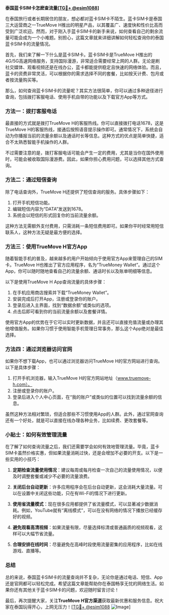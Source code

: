 **泰国蓝卡SIM卡怎麽查流量[[TG💪+ @esim1088](https://t.me/s/esim1088)]**

在泰国旅行或者长期居住的朋友，想必都对蓝卡SIM卡不陌生。蓝卡SIM卡是泰国三大运营商之一TrueMove H推出的明星产品，以其覆盖广、速度快和性价比高而受到广泛欢迎。然而，对于刚入手蓝卡SIM卡的新手来说，如何查看自己的剩余流量可能会成为一个小难题。别担心，这篇文章就来详细讲解如何轻松查询你的泰国蓝卡SIM卡的流量情况。

首先，我们来了解一下什么是蓝卡SIM卡。蓝卡SIM卡是TrueMove H推出的4G/5G高速网络服务，支持国际漫游，非常适合需要经常上网的人群。无论是刷社交媒体、观看视频还是在线办公，蓝卡都能提供稳定且快速的网络体验。而且，蓝卡的资费非常灵活，可以根据你的需求选择不同的套餐，比如按天计费、包月或者按流量购买等。

那么，如何查询蓝卡SIM卡的流量呢？其实方法很简单，你可以通过多种途径进行查询，包括拨打客服电话、使用手机自带的功能以及下载官方App等方式。

### 方法一：拨打客服电话

最直接的方式就是拨打TrueMove H的客服热线。你可以直接拨打电话1678，这是TrueMove H的客服热线，接通后按照语音提示操作即可。通常情况下，系统会自动为你播报当前的流量余额以及通话时长等信息。这种方式的优点是简单快捷，适合不太熟悉智能手机操作的人群。

不过需要注意的是，拨打客服电话可能会产生一定的费用，尤其是当你在国外使用时，可能会被收取国际漫游费。因此，如果你担心费用问题，可以选择其他方式查询。

### 方法二：通过短信查询

除了电话查询外，TrueMove H还提供了短信查询的服务。具体步骤如下：

1. 打开手机短信功能。
2. 编辑短信内容为“DATA”发送到1678。
3. 系统会以短信的形式回复你的当前流量余额。

这种方法无需额外支付费用，只需消耗一条短信费用即可。如果你平时经常用短信联系人，这种方法无疑是最方便的选择。

### 方法三：使用TrueMove H官方App

随着智能手机的普及，越来越多的用户开始倾向于使用官方App来管理自己的SIM卡。TrueMove H也推出了官方应用程序，名为“TrueMoney Wallet”。通过这个App，你可以随时随地查看自己的流量余额、通话时长以及账单明细等信息。

以下是使用TrueMove H App查询流量的具体步骤：

1. 在手机应用商店搜索并下载“TrueMoney Wallet”。
2. 安装完成后打开App，注册或登录你的账户。
3. 登录后进入主界面，找到“数据余额”或类似的选项。
4. 点击后即可看到你的当前流量余额以及套餐详情。

使用官方App的优势在于它可以实时更新数据，并且还可以直接充值流量或办理其他增值服务。如果你习惯于使用智能手机管理日常事务，那么这个App绝对是最佳选择。

### 方法四：通过浏览器访问官网

如果你不想下载App，也可以通过浏览器访问TrueMove H的官方网站进行查询。以下是具体步骤：

1. 打开手机浏览器，输入TrueMove H的官方网站地址（www.truemove-h.com）。
2. 注册或登录你的账户。
3. 登录后进入个人中心页面，在“我的账户”或类似的位置可以找到流量余额的信息。

虽然这种方法相对繁琐，但适合那些不习惯使用App的人群。此外，通过官网查询还有一个好处，就是可以直接在线办理各种业务，比如续费、更改套餐等。

### 小贴士：如何有效管理流量

在了解了如何查询流量之后，我们还需要学会如何有效地管理流量。毕竟，蓝卡SIM卡虽然价格实惠，但如果流量消耗过快，还是会增加不必要的开支。以下是一些实用的小技巧：

1. **定期检查流量使用情况**：建议每周或每月检查一次自己的流量使用情况，以便及时调整套餐或减少不必要的流量浪费。
   
2. **关闭后台自动更新**：许多应用程序会在后台自动更新，这会消耗大量流量。可以在设置中关闭这些功能，只在有Wi-Fi的情况下进行更新。

3. **使用省流量模式**：现在很多应用都提供了省流量模式，可以显著减少数据消耗。例如，YouTube就有“离线模式”，可以在没有网络的情况下播放已经缓存好的视频。

4. **避免观看高清视频**：如果流量有限，尽量选择标清或普通画质的视频观看，这样可以大幅节省流量。

5. **合理安排在线时间**：尽量避免在高峰时段使用流量密集的应用程序，比如在线游戏、直播等。

### 总结

总的来说，泰国蓝卡SIM卡的流量查询并不复杂，无论你是通过电话、短信、App还是官网都可以轻松完成。希望这篇文章能帮助你在泰国畅享无忧的网络生活。如果你还有其他关于蓝卡SIM卡的问题，欢迎随时留言讨论！

最后，再次提醒大家，关注**TrueMove H官方渠道**获取最新优惠和服务信息。祝大家在泰国玩得开心，上网无压力！[[TG💪+ @esim1088](https://t.me/s/esim1088) ![Image](https://i.postimg.cc/4NQfJmqS/Snipaste-2025-05-13-00-14-12.png)]